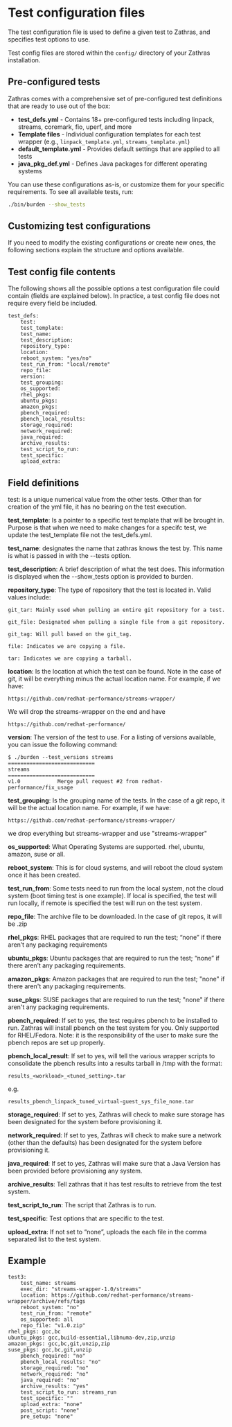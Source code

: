 # Test configuration files
The test configuration file is used to define a given test to Zathras, and specifies test options to use.

Test config files are stored within the `config/` directory of your Zathras installation.

## Pre-configured tests

Zathras comes with a comprehensive set of pre-configured test definitions that are ready to use out of the box:

- **test_defs.yml** - Contains 18+ pre-configured tests including linpack, streams, coremark, fio, uperf, and more
- **Template files** - Individual configuration templates for each test wrapper (e.g., `linpack_template.yml`, `streams_template.yml`)
- **default_template.yml** - Provides default settings that are applied to all tests
- **java_pkg_def.yml** - Defines Java packages for different operating systems

You can use these configurations as-is, or customize them for your specific requirements. To see all available tests, run:

```bash
./bin/burden --show_tests
```

## Customizing test configurations

If you need to modify the existing configurations or create new ones, the following sections explain the structure and options available.

## Test config file contents
The following shows all the possible options a test configuration file could contain (fields are explained below). In practice, a test config file does not require every field be included. 

    test_defs:
        test:
        test_template: 
        test_name: 
        test_description: 
        repository_type: 
        location: 
        reboot_system: "yes/no"
        test_run_from: "local/remote"
        repo_file: 
        version: 
        test_grouping: 
        os_supported: 
        rhel_pkgs: 
        ubuntu_pkgs: 
        amazon_pkgs: 
        pbench_required: 
        pbench_local_results: 
        storage_required: 
        network_required: 
        java_required: 
        archive_results: 
        test_script_to_run: 
        test_specific: 
        upload_extra: 

## Field definitions
test<n>: is a unique numerical value from the other tests. Other than for creation of the yml file, it has no bearing on the test execution.

**test_template**: Is a pointer to a specific test template that will be brought in. Purpose is that when we need to make changes for a specifc test, we update the test_template file not the test_defs.yml.

**test_name**: designates the name that zathras knows the test by. This name is what is passed in with the --tests option.

**test_description**: A brief description of what the test does. This information is displayed when the --show_tests option is provided to burden.

**repository_type**: The type of repository that the test is located in. Valid values include:

    git_tar: Mainly used when pulling an entire git repository for a test.

    git_file: Designated when pulling a single file from a git repository.

    git_tag: Will pull based on the git_tag.

    file: Indicates we are copying a file.

    tar: Indicates we are copying a tarball.

**location**: Is the location at which the test can be found. Note in the case of git, it will be everything minus the actual location name. For example, if we have:

    https://github.com/redhat-performance/streams-wrapper/

We will drop the streams-wrapper on the end and have

    https://github.com/redhat-performance/



**version**: The version of the test to use. For a listing of versions available, you can issue the following command:

    $ ./burden --test_versions streams
    ============================
    streams
    ============================
    v1.0            Merge pull request #2 from redhat-performance/fix_usage



**test_grouping**: Is the grouping name of the tests. In the case of a git repo, it will be the actual location name. For example, if we have:

    https://github.com/redhat-performance/streams-wrapper/

we drop everything but streams-wrapper and use "streams-wrapper"

**os_supported**: What Operating Systems are supported. rhel, ubuntu, amazon, suse or all.

**reboot_system**: This is for cloud systems, and will reboot the cloud system once it has been created.

**test_run_from**: Some tests need to run from the local system, not the cloud system (boot timing test is one example). If local is specified, the test will run locally, if remote is specified the test will run on the test system.

**repo_file**: The archive file to be downloaded. In the case of git repos, it will be <tag>.zip

**rhel_pkgs**: RHEL packages that are required to run the test; “none” if there aren’t any packaging requirements

**ubuntu_pkgs**: Ubuntu packages that are required to run the test; “none” if there aren’t any packaging requirements.

**amazon_pkgs**: Amazon packages that are required to run the test; "none" if there aren't any packaging requirements.

**suse_pkgs**: SUSE packages that are required to run the test; "none" if there aren't any packaging requirements.

**pbench_required**: If set to yes, the test requires pbench to be installed to run. Zathras will install pbench on the test system for you. Only supported for RHEL/Fedora. Note: it is the responsibility of the user to make sure the pbench repos are set up properly.

**pbench_local_result**: If set to yes, will tell the various wrapper scripts to consolidate the pbench results into a results tarball in /tmp with the format:

    results_<workload>_<tuned_setting>.tar
e.g.
    
    results_pbench_linpack_tuned_virtual-guest_sys_file_none.tar

**storage_required**: If set to yes, Zathras will check to make sure storage has been designated for the system before provisioning it.

**network_required**: If set to yes, Zathras will check to make sure a network (other than the defaults) has been designated for the system before provisioning it.

**java_required**: If set to yes, Zathras will make sure that a Java Version has been provided before provisioning any system.

**archive_results**: Tell zathras that it has test results to retrieve from the test system.

**test_script_to_run**: The script that Zathras is to run.

**test_specific**: Test options that are specific to the test.

**upload_extra**: If not set to “none”, uploads the each file in the comma separated list to the test system.

## Example

    test3:
        test_name: streams
        exec_dir: "streams-wrapper-1.0/streams"
        location: https://github.com/redhat-performance/streams-wrapper/archive/refs/tags
        reboot_system: "no"
        test_run_from: "remote"
        os_supported: all
        repo_file: "v1.0.zip"
    rhel_pkgs: gcc,bc
    ubuntu_pkgs: gcc,build-essential,libnuma-dev,zip,unzip
    amazon_pkgs: gcc,bc,git,unzip,zip
    suse_pkgs: gcc,bc,git,unzip
        pbench_required: "no"
        pbench_local_results: "no"
        storage_required: "no"
        network_required: "no"
        java_required: "no"
        archive_results: "yes"
        test_script_to_run: streams_run
        test_specific: ""
        upload_extra: "none"
        post_script: "none"
        pre_setup: "none"